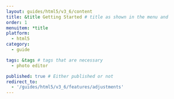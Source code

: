 ```yaml
---
layout: guides/html5/v3_6/content
title: &title Getting Started # title as shown in the menu and 
order: 1
menuitem: *title
platform:
  - html5
category: 
  - guide

tags: &tags # tags that are necessary
  - photo editor 

published: true # Either published or not 
redirect_to:
  - '/guides/html5/v3_6/features/adjustments'
---
```

